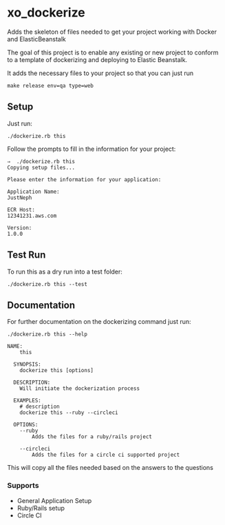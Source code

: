 # xo_dockerize
Adds the skeleton of files needed to get your project working with Docker and ElasticBeanstalk

The goal of this project is to enable any existing or new project to conform to a template of dockerizing and deploying to Elastic Beanstalk.

It adds the necessary files to your project so that you can just run

``` make release env=qa type=web ```

## Setup

Just run:

``` ./dockerize.rb this ```

Follow the prompts to fill in the information for your project:

```
⇒  ./dockerize.rb this
Copying setup files...

Please enter the information for your application:

Application Name:
JustNeph

ECR Host:
12341231.aws.com

Version:
1.0.0
```

## Test Run
To run this as a dry run into a test folder:

```./dockerize.rb this --test```

## Documentation

For further documentation on the dockerizing command just run:

``` ./dockerize.rb this --help ```

```
NAME:
    this

  SYNOPSIS:
    dockerize this [options]

  DESCRIPTION:
    Will initiate the dockerization process

  EXAMPLES:
    # description
    dockerize this --ruby --circleci

  OPTIONS:
    --ruby
        Adds the files for a ruby/rails project

    --circleci
        Adds the files for a circle ci supported project
```

This will copy all the files needed based on the answers to the questions

### Supports

* General Application Setup
* Ruby/Rails setup
* Circle CI

